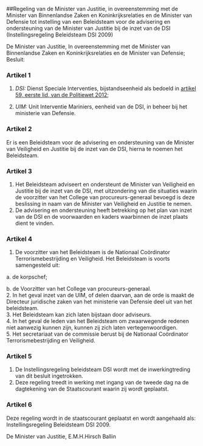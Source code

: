 <meta http-equiv='Content-Type' content='text/html; charset=utf-8' />

##Regeling van de Minister van Justitie, in overeenstemming met de Minister van Binnenlandse Zaken en Koninkrijksrelaties en de Minister van Defensie tot instelling van een Beleidsteam voor de advisering en ondersteuning van de Minister van Justitie bij de inzet van de DSI (Instellingsregeling Beleidsteam DSI 2009)

De Minister van Justitie, In overeenstemming met de Minister van Binnenlandse Zaken en Koninkrijksrelaties en de Minister van Defensie;  Besluit:    

### Artikel  1  

1. *DSI:* Dienst Speciale Interventies, bijstandseenheid als bedoeld in [artikel 59, eerste lid, van de Politiewet 2012](../../../../../../wet/politiewet/2012/BWBR0031788/README.md);  

2. *UIM:* Unit Interventie Mariniers, eenheid van de DSI, in beheer bij het ministerie van Defensie.    

### Artikel  2  

Er is een Beleidsteam voor de advisering en ondersteuning van de Minister van Veiligheid en Justitie bij de inzet van de DSI, hierna te noemen het Beleidsteam.  

### Artikel  3  

1.  Het Beleidsteam adviseert en ondersteunt de Minister van Veiligheid en Justitie bij de inzet van de DSI, met uitzondering van die situaties waarin de voorzitter van het College van procureurs-generaal bevoegd is deze beslissing in naam van de Minister van Veiligheid en Justitie te nemen.   
2.  De advisering en ondersteuning heeft betrekking op het plan van inzet van de DSI en de voorwaarden en kaders waarbinnen de inzet plaats dient te vinden.   

### Artikel  4  

1.  De voorzitter van het Beleidsteam is de Nationaal Coördinator Terrorismebestrijding en Veiligheid. Het Beleidsteam is voorts samengesteld uit: 

a. de korpschef;  

b. de Voorzitter van het College van procureurs-generaal.     
2.  In het geval inzet van de UIM, of delen daarvan, aan de orde is maakt de Directeur juridische zaken van het ministerie van Defensie deel uit van het beleidsteam.   
3.  Het Beleidsteam kan zich laten bijstaan door adviseurs.   
4.  In het geval de leden van het Beleidsteam om zwaarwegende redenen niet aanwezig kunnen zijn, kunnen zij zich laten vertegenwoordigen.   
5.  Het secretariaat van de commissie berust bij de Nationaal Coördinator Terrorismebestrijding en Veiligheid.   

### Artikel  5  

1.  De Instellingsregeling beleidsteam DSI wordt met de inwerkingtreding van dit besluit ingetrokken.   
2.  Deze regeling treedt in werking met ingang van de tweede dag na de dagtekening van de Staatscourant waarin zij wordt geplaatst.   

### Artikel  6  

Deze regeling wordt in de staatscourant geplaatst en wordt aangehaald als: Instellingsregeling Beleidsteam DSI 2009.  

De 
Minister van Justitie, 
E.M.H.Hirsch Ballin   
